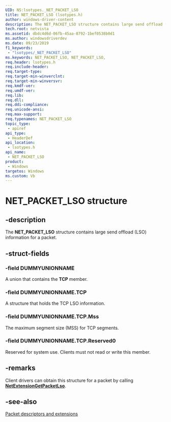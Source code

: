 ```yaml
---
UID: NS:lsotypes._NET_PACKET_LSO
title: NET_PACKET_LSO (lsotypes.h)
author: windows-driver-content
description: The NET_PACKET_LSO structure contains large send offload (LSO) information for a packet.
tech.root: netvista
ms.assetid: dbdc4d6d-06fb-45aa-8792-1bef0538b0d1
ms.author: windowsdriverdev
ms.date: 09/23/2019
f1_keywords:
 - "lsotypes/_NET_PACKET_LSO"
ms.keywords: NET_PACKET_LSO, NET_PACKET_LSO, 
req.header: lsotypes.h
req.include-header:
req.target-type:
req.target-min-winverclnt:
req.target-min-winversvr:
req.kmdf-ver:
req.umdf-ver:
req.lib:
req.dll:
req.ddi-compliance:
req.unicode-ansi:
req.max-support:
req.typenames: NET_PACKET_LSO
topic_type: 
 - apiref
api_type: 
 - HeaderDef
api_location: 
 - lsotypes.h
api_name: 
 - NET_PACKET_LSO
product: 
 - Windows
targetos: Windows
ms.custom: Vb
---
```


# NET_PACKET_LSO structure

## -description

The **NET_PACKET_LSO** structure contains large send offload (LSO) information for a packet.

## -struct-fields

### -field DUMMYUNIONNAME

A union that contains the **TCP** member.
 
### -field DUMMYUNIONNAME.TCP

A structure that holds the TCP LSO information.
 
### -field DUMMYUNIONNAME.TCP.Mss

The maximum segment size (MSS) for TCP segments.
 
### -field DUMMYUNIONNAME.TCP.Reserved0
 
Reserved for system use. Clients must not read or write this member.

## -remarks

Client drivers can obtain this structure for a packet by calling [**NetExtensionGetPacketLso**](../lso/nf-lso-netextensiongetpacketlso.md).

## -see-also

[Packet descriptors and extensions](https://docs.microsoft.com/windows-hardware/drivers/netcx/packet-descriptors-and-extensions)

